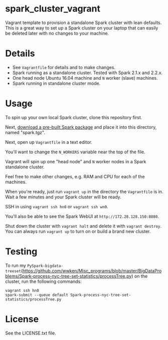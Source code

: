 # spark_cluster_vagrant #
Vagrant template to provision a standalone Spark cluster with lean defaults. This is a great way to set up a Spark cluster on your laptop that can easily be deleted later with no changes to your machine.

# Details #

- See `Vagrantfile` for details and to make changes.
- Spark running as a standalone cluster. Tested with Spark 2.1.x and 2.2.x.
- One head node Ubuntu 16.04 machine and `N` worker (slave) machines.
- Spark running in standalone cluster mode.

# Usage #

To spin up your own local Spark cluster, clone this repository first.

Next, [download a pre-built Spark package](https://spark.apache.org/downloads.html) and place it into this directory, named "spark.tgz".

Next, open up `Vagrantfile` in a text editor.

You'll want to change the `N_WORKERS` variable near the top of the file.

Vagrant will spin up one "head node" and `N` worker nodes in a Spark standalone cluster.

Feel free to make other changes, e.g. RAM and CPU for each of the machines.

When you're ready, just run `vagrant up` in the directory the `Vagrantfile` is in. Wait a few minutes and your Spark cluster will be ready.

SSH in using `vagrant ssh hn0` or `vagrant ssh wn0`.

You'll also be able to see the Spark WebUI at `http://172.28.128.150:8080`.

Shut down the cluster with `vagrant halt` and delete it with `vagrant destroy`. You can always run `vagrant up` to turn on or build a brand new cluster.

# Testing #

To run my `PySpark-bigdata-treeset`(https://github.com/wwken/Misc_programs/blob/master/BigDataProblems/Spark-process-nyc-tree-set-statistics/processTree.py) on the cluster, run the following commands:

    vagrant ssh hn0
    spark-submit --queue default Spark-process-nyc-tree-set-statistics/processTree.py

# License #

See the LICENSE.txt file.
